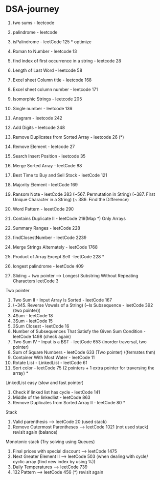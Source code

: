 # DSA-journey
1) two sums - leetcode
2) palindrome - leetcode
3) isPalindrome - leetCode 125 * optimize
4) Roman to Number - leetcode 13
5) find index of first occurrence in a string - leetcode 28
6) Length of Last Word - leetcode 58
7) Excel sheet Column title - leetcode 168
8) Excel sheet column number -  leetcode 171
9) Isomorphic Strings - leetcode 205
10) Single number - leetcode 136
11) Anagram - leetcode 242
12) Add Digits - leetcode 248
13) Remove Duplicates from Sorted Array - leetcode 26 (*)
14) Remove Element - leetcode 27
15) Search Insert Position - leetcode 35
16) Merge Sorted Array - leetCode 88
17) Best Time to Buy and Sell Stock - leetCode 121
18) Majority Element - leetCode 169
19) Ransom Note - leetCode 383 (~567. Permutation in String) (~387. First Unique Character in a String) (~ 389. Find the Difference)
20) Word Pattern - leeetCode 290

24) Contains Duplicate II - leetCode 219(Map *)
    Only Arrays 
25) Summary Ranges - leetCode 228
26) findClosestNumber - leetCode 2239
27) Merge Strings Alternately - leetCode 1768
28) Product of Array Except Self -leetCode 228 *
29) longest palindrome - leetCode 409

31) Sliding + two pointer --> Longest Substring Without Repeating Characters leetCode 3

Two pointer
1) Two Sum II - Input Array Is Sorted - leetCode 167
2) (~345. Reverse Vowels of a String) (~Is Subsequence - leetCode 392 (two pointer))
3) 4Sum - leetCode 18
4) 3Sum - leetCode 15
5) 3Sum Closest - leetCode 16
6) Number of Subsequences That Satisfy the Given Sum Condition - leetCode 1498 (check again)
7)  Two Sum IV - Input is a BST - leetCode 653 (inorder traversal, two pointer)
8)  Sum of Square Numbers - leetCode 633 (Two pointer) /(fermates thm)
9)  Container With Most Water - leetCode 11
10)  Rotate List - LinkedList - leetCode 61
11)  Sort color - leetCode 75 (2 pointers + 1 extra pointer for traversing the array) *

LinkedList easy (slow and fast pointer)
1) Check if linked list has cycle - leetCode 141
2) Middle of the linkedlist - leetCode 863
3)  Remove Duplicates from Sorted Array II - leetCode 80 *

Stack 
1) Valid parenthesis --> leetCode 20 (used stack) 
2) Remove Outermost Parentheses --> leetCode 1021 (not used stack) revisit again (balance)

Monotonic stack (Try solving using Queues)
1) Final prices with special discount --> leetCode 1475
2) Next Greater Element II --> leetCode 503 (when dealing with cycle/ cyclic array (find new index by using %))
3) Daily Temperatures --> leetCode 739
4) 132 Pattern --> leetCode 456 (*) revisit again


 

